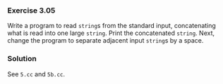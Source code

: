### Exercise 3.05

Write a program to read `string`s from the standard input, concatenating what is
read into one large `string`. Print the concatenated `string`. Next, change the
program to separate adjacent input `string`s by a space.

### Solution

See `5.cc` and `5b.cc`.
